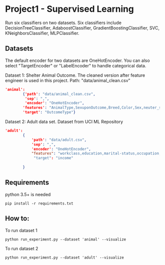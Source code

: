 # Project1 - Supervised Learning

Run six classifiers on two datasets. Six classifiers include DecisionTreeClassifier, AdaboostClassifier, GradientBoostingClassifier, SVC, KNeighborsClassifier, MLPClassifier.

## Datasets

The default encoder for two datasets are OneHotEncoder. You can also select "TargetEncoder" or "LabelEncoder" to handle categorical data. 

Dataset 1: Shelter Animal Outcome. The cleaned version after feature engineer is used in this project. Path: "data/animal_clean.csv"
```json
'animal':
        {'path': "data/animal_clean.csv",
         'sep': ",",
         'encoder': "OneHotEncoder",
        'features': "AnimalType,SexuponOutcome,Breed,Color,Sex,neuter_status"),
        'target': "OutcomeType"}
```      
Dataset 2: Adult data set. Dataset from UCI ML Repository 

```json
'adult':
        {
            'path': "data/adult.csv",
            'sep': ",",
            'encoder': "OneHotEncoder",
            "features": "workclass,education,marital-status,occupation,relationship,race,sex,native-country".        
             "target": "income"                    
            
        }
```

## Requirements 
python 3.5+ is needed 
```
pip install -r requirements.txt 
```
## How to:

To run dataset 1
```
python run_experiment.py --dataset 'animal' --visualize
```
To run dataset 2
```
python run_experiment.py --dataset 'adult' --visualize
```
